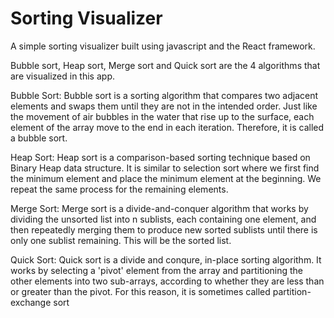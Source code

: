 # Sorting Visualizer

A simple sorting visualizer built using javascript and the React framework.

Bubble sort, Heap sort, Merge sort and Quick sort are the 4 algorithms that are visualized in this app.

Bubble Sort:
  Bubble sort is a sorting algorithm that compares two adjacent elements and swaps them until they are not in the intended order. Just like the movement of air bubbles in the water that rise up to the surface, each element of the array move to the end in each iteration. Therefore, it is called a bubble sort.
  
Heap Sort:
  Heap sort is a comparison-based sorting technique based on Binary Heap data structure. It is similar to selection sort where we first find the minimum element and place the minimum element at the beginning. We repeat the same process for the remaining elements.
  
Merge Sort:
  Merge sort is a divide-and-conquer algorithm that works by dividing the unsorted list into n sublists, each containing one element, and then repeatedly merging them to produce new sorted sublists until there is only one sublist remaining. This will be the sorted list.
  
Quick Sort:
  Quick sort is a divide and conqure, in-place sorting algorithm. It works by selecting a 'pivot' element from the array and partitioning the other elements into two sub-arrays, according to whether they are less than or greater than the pivot. For this reason, it is sometimes called partition-exchange sort
